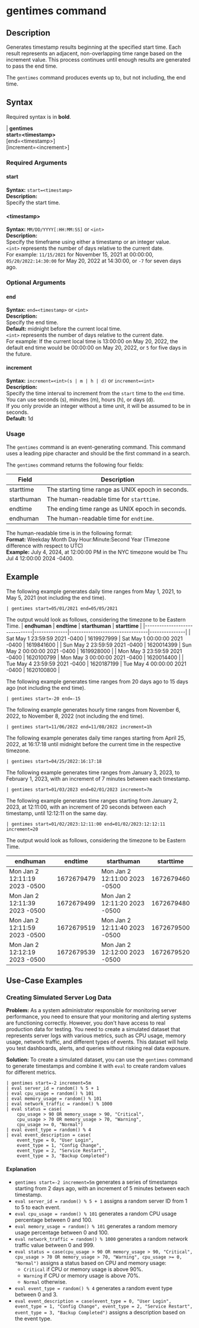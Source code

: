 # gentimes command

## Description
Generates timestamp results beginning at the specified start time. Each result represents an adjacent, non-overlapping time range based on the increment value. This process continues until enough results are generated to pass the end time.

The `gentimes` command produces events up to, but not including, the end time.

## Syntax

Required syntax is in **bold**.

| **gentimes**\
**start=\<timestamp\>**\
[end=\<timestamp\>]\
[increment=\<increment\>]

### Required Arguments

#### start
**Syntax:** `start=<timestamp>`\
**Description:** \
Specify the start time.

#### \<timestamp\>
**Syntax:** `MM/DD/YYYY[:HH:MM:SS]` or `<int>`\
**Description:**\
Specify the timeframe using either a timestamp or an integer value.\
`<int>` represents the number of days relative to the current date.\
For example: `11/15/2021` for November 15, 2021 at 00:00:00, `05/20/2022:14:30:00` for May 20, 2022 at 14:30:00, or `-7` for seven days ago.

### Optional Arguments

#### end
**Syntax:** `end=<timestamp>` or `<int>`\
**Description:**\
Specify the end time.\
**Default:** midnight before the current local time.\
`<int>` represents the number of days relative to the current date.\
For example: If the current local time is 13:00:00 on May 20, 2022, the default end time would be 00:00:00 on May 20, 2022, or `5` for five days in the future.

#### increment
**Syntax:** `increment=<int>(s | m | h | d)` or `increment=<int>`\
**Description:**\
Specify the time interval to increment from the `start` time to the `end` time. You can use seconds (s), minutes (m), hours (h), or days (d).\
If you only provide an integer without a time unit, it will be assumed to be in seconds.\
**Default:** 1d

### Usage

The `gentimes` command is an event-generating command. This command uses a leading pipe character and should be the first command in a search.

The `gentimes` command returns the following four fields:

| **Field**   | **Description**                                      |
|-------------|------------------------------------------------------|
| starttime   | The starting time range as UNIX epoch in seconds.     |
| starthuman  | The human-readable time for `starttime`.             |
| endtime     | The ending time range as UNIX epoch in seconds.       |
| endhuman    | The human-readable time for `endtime`.               |

The human-readable time is in the following format:\
**Format:** Weekday Month Day Hour:Minute:Second Year (Timezone difference with respect to UTC)\
**Example:** July 4, 2024, at 12:00:00 PM in the NYC timezone would be Thu Jul 4 12:00:00 2024 -0400.

## Example

The following example generates daily time ranges from May 1, 2021, to May 5, 2021 (not including the end time).
```
| gentimes start=05/01/2021 end=05/05/2021
```
The output would look as follows, considering the timezone to be Eastern Time.
| **endhuman**                  | **endtime**   | **starthuman**                  | **starttime** |
|-------------------------------|--------------|---------------------------------|---------------|
| Sat May 1 23:59:59 2021 -0400 | 1619927999   | Sat May 1 00:00:00 2021 -0400   | 1619841600    |
| Sun May 2 23:59:59 2021 -0400 | 1620014399   | Sun May 2 00:00:00 2021 -0400   | 1619928000    |
| Mon May 3 23:59:59 2021 -0400 | 1620100799   | Mon May 3 00:00:00 2021 -0400   | 1620014400    |
| Tue May 4 23:59:59 2021 -0400 | 1620187199   | Tue May 4 00:00:00 2021 -0400   | 1620100800    |


The following example generates time ranges from 20 days ago to 15 days ago (not including the end time).
```
| gentimes start=-20 end=-15
```

The following example generates hourly time ranges from November 6, 2022, to November 8, 2022 (not including the end time).
```
| gentimes start=11/06/2022 end=11/08/2022 increment=1h
```

The following example generates daily time ranges starting from April 25, 2022, at 16:17:18 until midnight before the current time in the respective timezone.
```
| gentimes start=04/25/2022:16:17:18
```

The following example generates time ranges from January 3, 2023, to February 1, 2023, with an increment of 7 minutes between each timestamp.
```
| gentimes start=01/03/2023 end=02/01/2023 increment=7m
```

The following example generates time ranges starting from January 2, 2023, at 12:11:00, with an increment of 20 seconds between each timestamp, until 12:12:11 on the same day.
```
| gentimes start=01/02/2023:12:11:00 end=01/02/2023:12:12:11 increment=20
```
The output would look as follows, considering the timezone to be Eastern Time.

| **endhuman**                  | **endtime**   | **starthuman**                  | **starttime** |
|-------------------------------|--------------|---------------------------------|---------------|
| Mon Jan 2 12:11:19 2023 -0500 | 1672679479   | Mon Jan 2 12:11:00 2023 -0500   | 1672679460    |
| Mon Jan 2 12:11:39 2023 -0500 | 1672679499   | Mon Jan 2 12:11:20 2023 -0500   | 1672679480    |
| Mon Jan 2 12:11:59 2023 -0500 | 1672679519   | Mon Jan 2 12:11:40 2023 -0500   | 1672679500    |
| Mon Jan 2 12:12:19 2023 -0500 | 1672679539   | Mon Jan 2 12:12:00 2023 -0500   | 1672679520    |



## Use-Case Examples


### Creating Simulated Server Log Data

**Problem:** As a system administrator responsible for monitoring server performance, you need to ensure that your monitoring and alerting systems are functioning correctly. However, you don't have access to real production data for testing. You need to create a simulated dataset that represents server logs with various metrics, such as CPU usage, memory usage, network traffic, and different types of events. This dataset will help you test dashboards, alerts, and queries without risking real data exposure.

**Solution:** To create a simulated dataset, you can use the `gentimes` command to generate timestamps and combine it with `eval` to create random values for different metrics.

```
| gentimes start=-2 increment=5m
| eval server_id = random() % 5 + 1
| eval cpu_usage = random() % 101
| eval memory_usage = random() % 101
| eval network_traffic = random() % 1000
| eval status = case(
    cpu_usage > 90 OR memory_usage > 90, "Critical",
    cpu_usage > 70 OR memory_usage > 70, "Warning",
    cpu_usage >= 0, "Normal")
| eval event_type = random() % 4
| eval event_description = case(
    event_type = 0, "User Login",
    event_type = 1, "Config Change",
    event_type = 2, "Service Restart",
    event_type = 3, "Backup Completed")
```

#### Explanation

- `gentimes start=-2 increment=5m` generates a series of timestamps starting from 2 days ago, with an increment of 5 minutes between each timestamp.
- `eval server_id = random() % 5 + 1` assigns a random server ID from 1 to 5 to each event.
- `eval cpu_usage = random() % 101` generates a random CPU usage percentage between 0 and 100.
- `eval memory_usage = random() % 101` generates a random memory usage percentage between 0 and 100.
- `eval network_traffic = random() % 1000` generates a random network traffic value between 0 and 999.
- `eval status = case(cpu_usage > 90 OR memory_usage > 90, "Critical", cpu_usage > 70 OR memory_usage > 70, "Warning", cpu_usage >= 0, "Normal")` assigns a status based on CPU and memory usage:
  - `Critical` if CPU or memory usage is above 90%.
  - `Warning` if CPU or memory usage is above 70%.
  - `Normal` otherwise.
- `eval event_type = random() % 4` generates a random event type between 0 and 3.
- `eval event_description = case(event_type = 0, "User Login", event_type = 1, "Config Change", event_type = 2, "Service Restart", event_type = 3, "Backup Completed")` assigns a description based on the event type.

